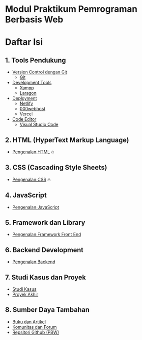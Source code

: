 # Modul Praktikum Pemrograman Berbasis Web

# Daftar Isi

## 1. Tools Pendukung
- [Version Control dengan Git](#71-version-control-dengan-git)
  - [Git](https://git-scm.com/downloads)
- [Development Tools](https://www.apachefriends.org/)
  - [Xampp](https://www.apachefriends.org/)
  - [Laragon](https://laragon.org/download/)
- [Deployment](#73-deployment)
    - [Netlify](https://www.netlify.com/)
    - [000webhost](https://id.000webhost.com/)
    - [Vercel](https://vercel.com/)
- [Code Editor](#code-editor)
    - [Visual Studio Code](https://code.visualstudio.com/download)
  
## 2. HTML (HyperText Markup Language)
- [Pengenalan HTML](https://github.com/Pemrograman-Berbasis-Web/modul-pbw.github.io/blob/main/2-HTML/modul-html.md) 🔥

## 3. CSS (Cascading Style Sheets)
- [Pengenalan CSS](/3-Modul%20CSS/3-Modul-CSS.md) 🔥

## 4. JavaScript
- [Pengenalan JavaScript](#41-pengenalan-javascript)

## 5. Framework dan Library
- [Pengenalan Framework Front End](#51-pengenalan-framework-Front-End)

## 6. Backend Development
- [Pengenalan Backend](#61-pengenalan-backend)

## 7. Studi Kasus dan Proyek
- [Studi Kasus](#81-studi-kasus)
- [Proyek Akhir](#82-proyek-akhir)

## 8. Sumber Daya Tambahan
- [Buku dan Artikel](buku-dan-artikel)
- [Komunitas dan Forum](komunitas-dan-forum)
- [Repsitori Github (PBW)](https://github.com/Pemrograman-Berbasis-Web)
